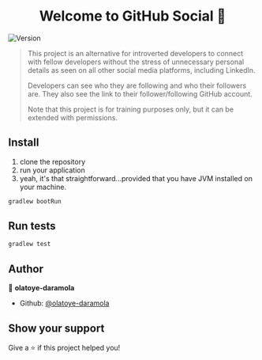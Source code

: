 <h1 align="center">Welcome to GitHub Social 👋</h1>
<p>
  <img alt="Version" src="https://img.shields.io/badge/version-1.o-blue.svg?cacheSeconds=2592000" />
</p>

> This project is an alternative for introverted developers to connect with fellow developers without the stress of unnecessary personal details as seen on all other social media platforms, including LinkedIn.
>
>
> Developers can see who they are following and who their followers are. They also see the link to their follower/following GitHub account.
>
> Note that this project is for training purposes only, but it can be extended with permissions.

## Install
1. clone the repository
1. run your application
2. yeah, it's that straightforward...provided that you have JVM installed on your machine.

```sh
gradlew bootRun
```

## Run tests

```sh
gradlew test
```

## Author

👤 **olatoye-daramola**

* Github: [@olatoye-daramola](https://github.com/olatoye-daramola)

## Show your support

Give a ⭐️ if this project helped you!

